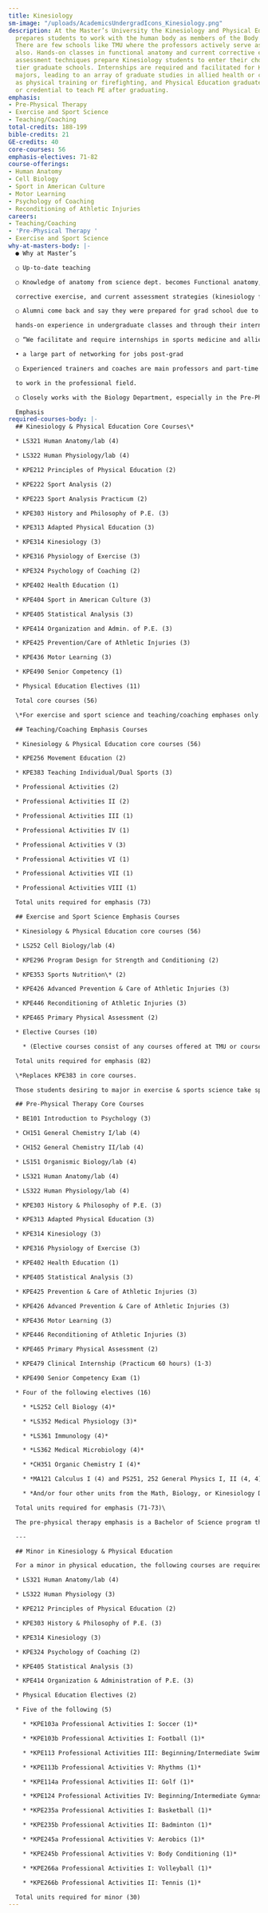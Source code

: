 ```yaml
---
title: Kinesiology
sm-image: "/uploads/AcademicsUndergradIcons_Kinesiology.png"
description: At the Master’s University the Kinesiology and Physical Education department
  prepares students to work with the human body as members of the Body of Christ.
  There are few schools like TMU where the professors actively serve as athletic trainers
  also. Hands-on classes in functional anatomy and current corrective exercise and
  assessment techniques prepare Kinesiology students to enter their choice of top-
  tier graduate schools. Internships are required and facilitated for Kinesiology
  majors, leading to an array of graduate studies in allied health or careers such
  as physical training or firefighting, and Physical Education graduates can coach
  or credential to teach PE after graduating.
emphasis:
- Pre-Physical Therapy
- Exercise and Sport Science
- Teaching/Coaching
total-credits: 188-199
bible-credits: 21
GE-credits: 40
core-courses: 56
emphasis-electives: 71-82
course-offerings:
- Human Anatomy
- Cell Biology
- Sport in American Culture
- Motor Learning
- Psychology of Coaching
- Reconditioning of Athletic Injuries
careers:
- Teaching/Coaching
- 'Pre-Physical Therapy '
- Exercise and Sport Science
why-at-masters-body: |-
  ● Why at Master’s

  ○ Up-to-date teaching

  ○ Knowledge of anatomy from science dept. becomes Functional anatomy,

  corrective exercise, and current assessment strategies (kinesiology focus)

  ○ Alumni come back and say they were prepared for grad school due to the

  hands-on experience in undergraduate classes and through their internships

  ○ “We facilitate and require internships in sports medicine and allied health”

  • a large part of networking for jobs post-grad

  ○ Experienced trainers and coaches are main professors and part-time professors continue

  to work in the professional field.

  ○ Closely works with the Biology Department, especially in the Pre-Physical Therapy

  Emphasis
required-courses-body: |-
  ## Kinesiology & Physical Education Core Courses\*

  * LS321 Human Anatomy/lab (4)

  * LS322 Human Physiology/lab (4)

  * KPE212 Principles of Physical Education (2)

  * KPE222 Sport Analysis (2)

  * KPE223 Sport Analysis Practicum (2)

  * KPE303 History and Philosophy of P.E. (3)

  * KPE313 Adapted Physical Education (3)

  * KPE314 Kinesiology (3)

  * KPE316 Physiology of Exercise (3)

  * KPE324 Psychology of Coaching (2)

  * KPE402 Health Education (1)

  * KPE404 Sport in American Culture (3)

  * KPE405 Statistical Analysis (3)

  * KPE414 Organization and Admin. of P.E. (3)

  * KPE425 Prevention/Care of Athletic Injuries (3)

  * KPE436 Motor Learning (3)

  * KPE490 Senior Competency (1)

  * Physical Education Electives (11)

  Total core courses (56)

  \*For exercise and sport science and teaching/coaching emphases only.

  ## Teaching/Coaching Emphasis Courses

  * Kinesiology & Physical Education core courses (56)

  * KPE256 Movement Education (2)

  * KPE383 Teaching Individual/Dual Sports (3)

  * Professional Activities (2)

  * Professional Activities II (2)

  * Professional Activities III (1)

  * Professional Activities IV (1)

  * Professional Activities V (3)

  * Professional Activities VI (1)

  * Professional Activities VII (1)

  * Professional Activities VIII (1)

  Total units required for emphasis (73)

  ## Exercise and Sport Science Emphasis Courses

  * Kinesiology & Physical Education core courses (56)

  * LS252 Cell Biology/lab (4)

  * KPE296 Program Design for Strength and Conditioning (2)

  * KPE353 Sports Nutrition\* (2)

  * KPE426 Advanced Prevention & Care of Athletic Injuries (3)

  * KPE446 Reconditioning of Athletic Injuries (3)

  * KPE465 Primary Physical Assessment (2)

  * Elective Courses (10)

    * (Elective courses consist of any courses offered at TMU or courses transferred in as Kinesiology courses other than required courses listed in each department emphasis.)

  Total units required for emphasis (82)

  \*Replaces KPE383 in core courses.

  Those students desiring to major in exercise & sports science take sports injury core courses in place of activity courses. However, the activity courses are required if a student is planning on completing a California State Single Subject Teaching Credential.

  ## Pre-Physical Therapy Core Courses

  * BE101 Introduction to Psychology (3)

  * CH151 General Chemistry I/lab (4)

  * CH152 General Chemistry II/lab (4)

  * LS151 Organismic Biology/lab (4)

  * LS321 Human Anatomy/lab (4)

  * LS322 Human Physiology/lab (4)

  * KPE303 History & Philosophy of P.E. (3)

  * KPE313 Adapted Physical Education (3)

  * KPE314 Kinesiology (3)

  * KPE316 Physiology of Exercise (3)

  * KPE402 Health Education (1)

  * KPE405 Statistical Analysis (3)

  * KPE425 Prevention & Care of Athletic Injuries (3)

  * KPE426 Advanced Prevention & Care of Athletic Injuries (3)

  * KPE436 Motor Learning (3)

  * KPE446 Reconditioning of Athletic Injuries (3)

  * KPE465 Primary Physical Assessment (2)

  * KPE479 Clinical Internship (Practicum 60 hours) (1-3)

  * KPE490 Senior Competency Exam (1)

  * Four of the following electives (16)

    * *LS252 Cell Biology (4)*

    * *LS352 Medical Physiology (3)*

    * *LS361 Immunology (4)*

    * *LS362 Medical Microbiology (4)*

    * *CH351 Organic Chemistry I (4)*

    * *MA121 Calculus I (4) and PS251, 252 General Physics I, II (4, 4)*

    * *And/or four other units from the Math, Biology, or Kinesiology Departments*

  Total units required for emphasis (71-73)\

  The pre-physical therapy emphasis is a Bachelor of Science program that prepares students to enter graduate programs in physical therapy (M.P.T./D.P.T.), occupational therapy (O.T.), physician assistant (PA-C), podiatric medicine (D.P.M.), chiropractics (D.C.), and other allied health programs.

  ---

  ## Minor in Kinesiology & Physical Education

  For a minor in physical education, the following courses are required:

  * LS321 Human Anatomy/lab (4)

  * LS322 Human Physiology (3)

  * KPE212 Principles of Physical Education (2)

  * KPE303 History & Philosophy of P.E. (3)

  * KPE314 Kinesiology (3)

  * KPE324 Psychology of Coaching (2)

  * KPE405 Statistical Analysis (3)

  * KPE414 Organization & Administration of P.E. (3)

  * Physical Education Electives (2)

  * Five of the following (5)

    * *KPE103a Professional Activities I: Soccer (1)*

    * *KPE103b Professional Activities I: Football (1)*

    * *KPE113 Professional Activities III: Beginning/Intermediate Swimming (1)*

    * *KPE113b Professional Activities V: Rhythms (1)*

    * *KPE114a Professional Activities II: Golf (1)*

    * *KPE124 Professional Activities IV: Beginning/Intermediate Gymnastics (1)*

    * *KPE235a Professional Activities I: Basketball (1)*

    * *KPE235b Professional Activities II: Badminton (1)*

    * *KPE245a Professional Activities V: Aerobics (1)*

    * *KPE245b Professional Activities V: Body Conditioning (1)*

    * *KPE266a Professional Activities I: Volleyball (1)*

    * *KPE266b Professional Activities II: Tennis (1)*

  Total units required for minor (30)
---
```



